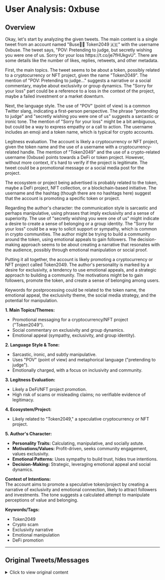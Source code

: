 # User Analysis: 0xbuse

## Overview

<think>
Okay, let's start by analyzing the given tweets. The main content is a single tweet from an account named "Buse🐻🔜 Token2049 🇦🇪" with the username 0xbuse. The tweet says, "POV: Pretending to judge, but secretly wishing you were one of us. Sorry for your loss https://t.co/je7fHUkgvU". There are some details like the number of likes, replies, retweets, and other metadata.

First, the main topics. The tweet seems to be about a token, possibly related to a cryptocurrency or NFT project, given the name "Token2049". The mention of "POV: Pretending to judge..." suggests a narrative or a social commentary, maybe about exclusivity or group dynamics. The "Sorry for your loss" part could be a reference to a loss in the context of the project, maybe a failed investment or a market downturn.

Next, the language style. The use of "POV" (point of view) is a common Twitter slang, indicating a first-person perspective. The phrase "pretending to judge" and "secretly wishing you were one of us" suggests a sarcastic or ironic tone. The mention of "Sorry for your loss" might be a bit ambiguous, but could be a way to express empathy or a call to action. The username includes an emoji and a token name, which is typical for crypto accounts.

Legitness evaluation. The account is likely a cryptocurrency or NFT project, given the token name and the use of a username with a cryptocurrency-related handle. The mention of "Token2049" and the use of a crypto-related username (0xbuse) points towards a DeFi or token project. However, without more context, it's hard to verify if the project is legitimate. The tweet could be a promotional message or a social media post for the project.

The ecosystem or project being advertised is probably related to the token, maybe a DeFi project, NFT collection, or a blockchain-based initiative. The username and the hashtag (though there are no hashtags here) suggest that the account is promoting a specific token or project.

Regarding the author's character: the communication style is sarcastic and perhaps manipulative, using phrases that imply exclusivity and a sense of superiority. The use of "secretly wishing you were one of us" might indicate a desire to create a sense of belonging or a group identity. The "Sorry for your loss" could be a way to solicit support or sympathy, which is common in crypto communities. The author might be trying to build a community around the token, using emotional appeals to gain followers. The decision-making approach seems to be about creating a narrative that resonates with the audience, possibly through emotional manipulation or social proof.

Putting it all together, the account is likely promoting a cryptocurrency or NFT project called Token2049. The author's personality is marked by a desire for exclusivity, a tendency to use emotional appeals, and a strategic approach to building a community. The motivations might be to gain followers, promote the token, and create a sense of belonging among users.

Keywords for postprocessing could be related to the token name, the emotional appeal, the exclusivity theme, the social media strategy, and the potential for manipulation.
</think>

**1. Main Topics/Themes:**  
- Promotional messaging for a cryptocurrency/NFT project ("Token2049").  
- Social commentary on exclusivity and group dynamics.  
- Emotional appeal (sympathy, exclusivity, and group identity).  

**2. Language Style & Tone:**  
- Sarcastic, ironic, and subtly manipulative.  
- Uses "POV" (point of view) and metaphorical language ("pretending to judge").  
- Emotionally charged, with a focus on inclusivity and community.  

**3. Legitness Evaluation:**  
- Likely a DeFi/NFT project promotion.  
- High risk of scams or misleading claims; no verifiable evidence of legitimacy.  

**4. Ecosystem/Project:**  
- Likely related to "Token2049," a speculative cryptocurrency or NFT project.  

**5. Author's Character:**  
- **Personality Traits:** Calculating, manipulative, and socially astute.  
- **Motivations/Values:** Profit-driven, seeks community engagement, values exclusivity.  
- **Emotional Patterns:** Uses sympathy to build trust, hides true intentions.  
- **Decision-Making:** Strategic, leveraging emotional appeal and social dynamics.  

**Context of Intentions:**  
The account aims to promote a speculative token/project by creating a narrative of exclusivity and emotional connection, likely to attract followers and investments. The tone suggests a calculated attempt to manipulate perceptions of value and belonging.  

**Keywords/Tags:**  
- Token2049  
- Crypto scam  
- Exclusivity narrative  
- Emotional manipulation  
- DeFi promotion
---
## Original Tweets/Messages

<details>
<summary>Click to view original content</summary>

| Type | Content |
|------|---------|
| tweets | "{\"bookmarkCount\":5,\"conversationId\":\"1920123915906527261\",\"hashtags\":[],\"id\":\"1920123915906527261\",\"isQuoted\":false,\"isRetweet\":false,\"language\":\"en\",\"likes\":89,\"name\":\"Buse🐻🔜 Token2049 🇦🇪\",\"mentions\":[],\"permanentUrl\":\"https://x.com/0xbuse/status/1920123915906527261\",\"photos\":[{\"id\":\"1920123908453191680\",\"url\":\"https://pbs.twimg.com/media/GqWmhYAWUAA49X7.jpg\"}],\"poll\":null,\"quotes\":0,\"replies\":16,\"retweets\":3,\"text\":\"POV: Pretending to judge, but secretly wishing you were one of us \\n\\nSorry for your loss https://t.co/je7fHUkgvU\",\"thread\":[],\"timeParsed\":\"2025-05-07T14:29:50.000Z\",\"timestamp\":1746628190,\"urls\":[],\"userId\":\"1360184533488910336\",\"username\":\"0xbuse\",\"videos\":[],\"views\":2400}" |
| messages | POV: Pretending to judge, but secretly wishing you were one of us 

Sorry for your loss https://t.co/je7fHUkgvU |

</details>
